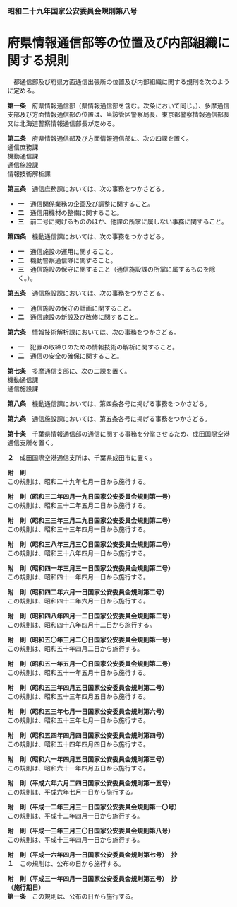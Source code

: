 ### 昭和二十九年国家公安委員会規則第八号  
# 府県情報通信部等の位置及び内部組織に関する規則  
　都通信部及び府県方面通信出張所の位置及び内部組織に関する規則を次のように定める。  
  
**第一条**　府県情報通信部（県情報通信部を含む。次条において同じ。）、多摩通信支部及び方面情報通信部の位置は、当該管区警察局長、東京都警察情報通信部長又は北海道警察情報通信部長が定める。  
  
**第二条**　府県情報通信部及び方面情報通信部に、次の四課を置く。  
通信庶務課  
機動通信課  
通信施設課  
情報技術解析課  
  
**第三条**　通信庶務課においては、次の事務をつかさどる。  
* **一**　通信関係業務の企画及び調整に関すること。  
* **二**　通信用機材の整備に関すること。  
* **三**　前二号に掲げるもののほか、他課の所掌に属しない事務に関すること。  
  
**第四条**　機動通信課においては、次の事務をつかさどる。  
* **一**　通信施設の運用に関すること。  
* **二**　機動警察通信隊に関すること。  
* **三**　通信施設の保守に関すること（通信施設課の所掌に属するものを除く。）。  
  
**第五条**　通信施設課においては、次の事務をつかさどる。  
* **一**　通信施設の保守の計画に関すること。  
* **二**　通信施設の新設及び改修に関すること。  
  
**第六条**　情報技術解析課においては、次の事務をつかさどる。  
* **一**　犯罪の取締りのための情報技術の解析に関すること。  
* **二**　通信の安全の確保に関すること。  
  
**第七条**　多摩通信支部に、次の二課を置く。  
機動通信課  
通信施設課  
  
**第八条**　機動通信課においては、第四条各号に掲げる事務をつかさどる。  
  
**第九条**　通信施設課においては、第五条各号に掲げる事務をつかさどる。  
  
**第十条**　千葉県情報通信部の通信に関する事務を分掌させるため、成田国際空港通信支所を置く。  
  
**２**　成田国際空港通信支所は、千葉県成田市に置く。  
  
**附　則**  
この規則は、昭和二十九年七月一日から施行する。  
  
**附　則（昭和三二年四月一九日国家公安委員会規則第一号）**  
この規則は、昭和三十二年五月二日から施行する。  
  
**附　則（昭和三三年三月二九日国家公安委員会規則第二号）**  
この規則は、昭和三十三年四月一日から施行する。  
  
**附　則（昭和三八年三月三〇日国家公安委員会規則第二号）**  
この規則は、昭和三十八年四月一日から施行する。  
  
**附　則（昭和四一年三月三一日国家公安委員会規則第二号）**  
この規則は、昭和四十一年四月一日から施行する。  
  
**附　則（昭和四二年六月一日国家公安委員会規則第二号）**  
この規則は、昭和四十二年六月一日から施行する。  
  
**附　則（昭和四八年四月一二日国家公安委員会規則第二号）**  
この規則は、昭和四十八年四月十二日から施行する。  
  
**附　則（昭和五〇年三月二〇日国家公安委員会規則第一号）**  
この規則は、昭和五十年四月二日から施行する。  
  
**附　則（昭和五一年五月一〇日国家公安委員会規則第二号）**  
この規則は、昭和五十一年五月十日から施行する。  
  
**附　則（昭和五三年四月五日国家公安委員会規則第二号）**  
この規則は、昭和五十三年四月五日から施行する。  
  
**附　則（昭和五三年七月一日国家公安委員会規則第六号）**  
この規則は、昭和五十三年七月一日から施行する。  
  
**附　則（昭和五四年四月四日国家公安委員会規則第四号）**  
この規則は、昭和五十四年四月四日から施行する。  
  
**附　則（昭和六一年四月五日国家公安委員会規則第三号）**  
この規則は、昭和六十一年四月五日から施行する。  
  
**附　則（平成六年六月二四日国家公安委員会規則第一五号）**  
この規則は、平成六年七月一日から施行する。  
  
**附　則（平成一二年三月三一日国家公安委員会規則第一〇号）**  
この規則は、平成十二年四月一日から施行する。  
  
**附　則（平成一三年三月三〇日国家公安委員会規則第八号）**  
この規則は、平成十三年四月一日から施行する。  
  
**附　則（平成一六年四月一日国家公安委員会規則第七号）　抄**  
**１**　この規則は、公布の日から施行する。  
  
**附　則（平成三一年四月一日国家公安委員会規則第五号）　抄**  
**（施行期日）**  
**第一条**　この規則は、公布の日から施行する。  
  
